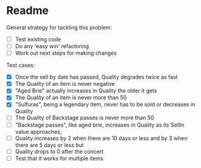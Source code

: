 # Readme

General strategy for tackling this problem:
- [ ] Test existing code 
- [ ] Do any 'easy win' refactoring
- [ ] Work out next steps for making changes

Test cases:

- [x] Once the sell by date has passed, Quality degrades twice as fast
- [x] The Quality of an item is never negative
- [x] "Aged Brie" actually increases in Quality the older it gets
- [x] The Quality of an item is never more than 50
- [x] "Sulfuras", being a legendary item, never has to be sold or decreases in Quality
- [ ] The Quality of Backstage passes is never more than 50
- [ ] "Backstage passes", like aged brie, increases in Quality as its SellIn value approaches;
- [ ] Quality increases by 2 when there are 10 days or less and by 3 when there are 5 days or less but
- [ ] Quality drops to 0 after the concert
- [ ] Test that it works for multiple items
